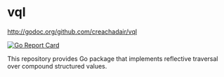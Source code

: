 # vql

http://godoc.org/github.com/creachadair/vql

[![Go Report Card](https://goreportcard.com/badge/github.com/creachadair/vql)](https://goreportcard.com/report/github.com/creachadair/vql)

This repository provides Go package that implements reflective traversal over compound structured values.
